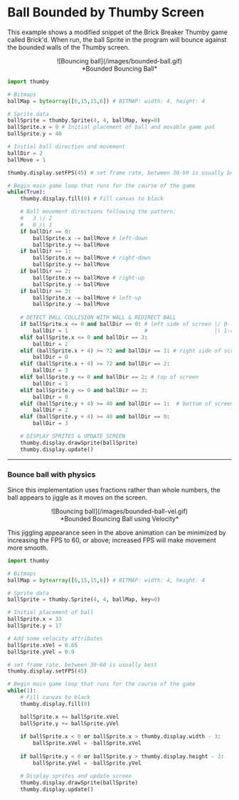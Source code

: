 # Ball Bounded by Thumby Screen

This example shows a modified snippet of the Brick Breaker Thumby game called Brick'd. When run, the ball Sprite in the program will bounce against the bounded walls of the Thumby screen. 

<center>
![Bouncing ball](/images/bounded-ball.gif)
</center>
<center>
*Bounded Bouncing Ball*
</center>



```py
import thumby

# Bitmaps
ballMap = bytearray([6,15,15,6]) # BITMAP: width: 4, height: 4

# Sprite data
ballSprite = thumby.Sprite(4, 4, ballMap, key=0)
ballSprite.x = 0 # Initial placement of ball and movable game pad
ballSprite.y = 40

# Initial ball direction and movement 
ballDir = 2
ballMove = 1

thumby.display.setFPS(45) # set frame rate, between 30-60 is usually best

# Begin main game loop that runs for the course of the game
while(True):
    thumby.display.fill(0) # Fill canvas to black

    # Ball movement directions following the pattern:
    #   3 \/ 2
    #   0 /\ 1
    if ballDir == 0: 
        ballSprite.x -= ballMove # left-down
        ballSprite.y += ballMove
    if ballDir == 1:
        ballSprite.x += ballMove # right-down
        ballSprite.y += ballMove
    if ballDir == 2:
        ballSprite.x += ballMove # right-up
        ballSprite.y -= ballMove
    if ballDir == 3:
        ballSprite.x -= ballMove # left-up
        ballSprite.y -= ballMove
        
    # DETECT BALL COLLISION WITH WALL & REDIRECT BALL
    if ballSprite.x <= 0 and ballDir == 0: # left side of screen |/ 0-ld, 2-ru
        ballDir = 1                        #                     |\ 1-rd, 3-lu
    elif ballSprite.x <= 0 and ballDir == 3: 
        ballDir = 2
    elif (ballSprite.x + 4) >= 72 and ballDir == 1: # right side of screen 
        ballDir = 0
    elif (ballSprite.x + 4) >= 72 and ballDir == 2: 
        ballDir = 3
    elif ballSprite.y <= 0 and ballDir == 2: # top of screen
        ballDir = 1
    elif ballSprite.y <= 0 and ballDir == 3: 
        ballDir = 0
    elif (ballSprite.y + 4) >= 40 and ballDir == 1:  # bottom of screen 
        ballDir = 2
    elif (ballSprite.y + 4) >= 40 and ballDir == 0: 
        ballDir = 3

    # DISPLAY SPRITES & UPDATE SCREEN
    thumby.display.drawSprite(ballSprite)
    thumby.display.update()
```

--- 

### Bounce ball with physics

Since this implementation uses fractions rather than whole numbers, the ball appears to jiggle as it moves on the screen.

<center>
![Bouncing ball](/images/bounded-ball-vel.gif)
</center>
<center>
*Bounded Bouncing Ball using Velocity*
</center>

 This jiggling appearance seen in the above animation can be minimized by increasing the FPS to 60, or above; increased FPS will make movement more smooth.

```py
import thumby

# Bitmaps
ballMap = bytearray([6,15,15,6]) # BITMAP: width: 4, height: 4

# Sprite data
ballSprite = thumby.Sprite(4, 4, ballMap, key=0)

# Initial placement of ball
ballSprite.x = 33
ballSprite.y = 17

# Add some velocity attributes
ballSprite.xVel = 0.65
ballSprite.yVel = 0.9

# set frame rate, between 30-60 is usually best
thumby.display.setFPS(45)

# Begin main game loop that runs for the course of the game
while(1):
    # Fill canvas to black
    thumby.display.fill(0)

    ballSprite.x += ballSprite.xVel
    ballSprite.y += ballSprite.yVel
    
    if ballSprite.x < 0 or ballSprite.x > thumby.display.width - 3:
        ballSprite.xVel = -ballSprite.xVel
    
    if ballSprite.y < 0 or ballSprite.y > thumby.display.height - 3:
        ballSprite.yVel = -ballSprite.yVel

    # Display sprites and update screen
    thumby.display.drawSprite(ballSprite)
    thumby.display.update()
```